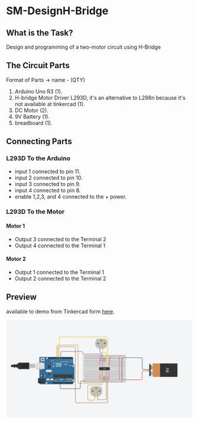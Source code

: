 # SM-DesignH-Bridge

## What is the Task?
Design and programming of a two-motor circuit using H-Bridge 

## The Circuit Parts

Format of Parts -> name - (QTY)

1. Arduino Uno R3 (1).
2. H-bridge Motor Driver L293D, it's an alternative to L298n because it's not available at tinkercad (1).
3. DC Motor (2).
4. 9V Battery (1).
5. breadboard (1).

## Connecting Parts

### L293D To the Arduino
- input 1 connected to pin 11.
- input 2 connected to pin 10. 
- input 3 connected to pin 9.
- input 4 connected to pin 8.
- enable 1,2,3, and 4 connected to the + power.

### L293D To the Motor
  #### Motor 1
  - Output 3 connected to the Terminal 2
  - Output 4 connected to the Terminal 1

  #### Motor 2
  - Output 1 connected to the Terminal 1
  - Output 2 connected to the Terminal 2

## Preview
available to demo from Tinkercad form [here](https://www.tinkercad.com/things/7sZ4he32csg-2-dc-with-h-bridge).


![](https://github.com/meshalAlbishi/SM-DesignH-Bridge/blob/main/circuit.jpg)
